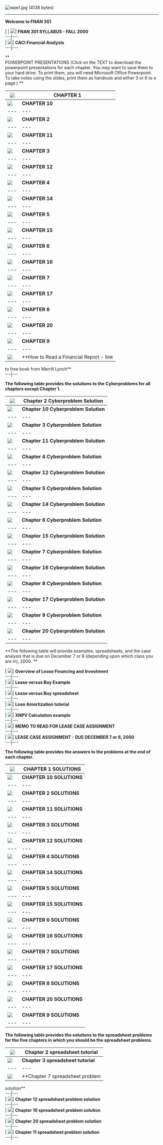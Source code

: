 ![wpe1.jpg \(4138 bytes\)](_borders/top.ht1.jpg)  
  
---  
  


**Welcome to FNAN 301**

|  | ![](_themes/capsules/capbul1a.gif)| **FNAN 301 SYLLABUS - FALL 2000**  
---|---  
| ![](_themes/capsules/capbul1a.gif)| **CACI Financial Analysis**  
---|---  
  
**  
POWERPOINT PRESENTATIONS (Click on the TEXT to download the powerpoint
presentations for each chapter. You may want to save them to your hard drive.
To print them, you will need Microsoft Office Powerpoint. To take notes using
the slides, print them as handouts and either 3 or 6 to a page.) **

| ![](_themes/capsules/capbul1a.gif)| **CHAPTER 1**  
---|---  
| ![](_themes/capsules/capbul1a.gif)| **CHAPTER 10**  
---|---  
| ![](_themes/capsules/capbul1a.gif)| **CHAPTER 2**  
---|---  
| ![](_themes/capsules/capbul1a.gif)| **CHAPTER 11**  
---|---  
| ![](_themes/capsules/capbul1a.gif)| **CHAPTER 3**  
---|---  
| ![](_themes/capsules/capbul1a.gif)| **CHAPTER 12**  
---|---  
| ![](_themes/capsules/capbul1a.gif)| **CHAPTER 4**  
---|---  
| ![](_themes/capsules/capbul1a.gif)| **CHAPTER 14**  
---|---  
| ![](_themes/capsules/capbul1a.gif)| **CHAPTER 5**  
---|---  
| ![](_themes/capsules/capbul1a.gif)| **CHAPTER 15**  
---|---  
| ![](_themes/capsules/capbul1a.gif)| **CHAPTER 6**  
---|---  
| ![](_themes/capsules/capbul1a.gif)| **CHAPTER 16**  
---|---  
| ![](_themes/capsules/capbul1a.gif)| **CHAPTER 7**  
---|---  
| ![](_themes/capsules/capbul1a.gif)| **CHAPTER 17**  
---|---  
| ![](_themes/capsules/capbul1a.gif)| **CHAPTER 8**  
---|---  
| ![](_themes/capsules/capbul1a.gif)| **CHAPTER 20**  
---|---  
| ![](_themes/capsules/capbul1a.gif)| **CHAPTER 9**  
---|---  
| ![](_themes/capsules/capbul1a.gif)| **How to Read a Financial Report - link
to free book from Merrill Lynch**  
---|---  
  
**The following table provides the solutions to the Cyberproblems for all
chapters except Chapter 1.**

| ![](_themes/capsules/capbul1a.gif)| **Chapter 2 Cyberproblem Solution**  
---|---  
| ![](_themes/capsules/capbul1a.gif)| **Chapter 10 Cyberproblem Solution**  
---|---  
| ![](_themes/capsules/capbul1a.gif)| **Chapter 3 Cyberproblem Solution**  
---|---  
| ![](_themes/capsules/capbul1a.gif)| **Chapter 11 Cyberproblem Solution**  
---|---  
| ![](_themes/capsules/capbul1a.gif)| **Chapter 4 Cyberproblem Solution**  
---|---  
| ![](_themes/capsules/capbul1a.gif)| **Chapter 12 Cyberproblem Solution**  
---|---  
| ![](_themes/capsules/capbul1a.gif)| **Chapter 5 Cyberproblem Solution**  
---|---  
| ![](_themes/capsules/capbul1a.gif)| **Chapter 14 Cyberproblem Solution**  
---|---  
| ![](_themes/capsules/capbul1a.gif)| **Chapter 6 Cyberproblem Solution**  
---|---  
| ![](_themes/capsules/capbul1a.gif)| **Chapter 15 Cyberproblem Solution**  
---|---  
| ![](_themes/capsules/capbul1a.gif)| **Chapter 7 Cyberproblem Solution**  
---|---  
| ![](_themes/capsules/capbul1a.gif)| **Chapter 16 Cyberproblem Solution**  
---|---  
| ![](_themes/capsules/capbul1a.gif)| **Chapter 8 Cyberproblem Solution**  
---|---  
| ![](_themes/capsules/capbul1a.gif)| **Chapter 17 Cyberproblem Solution**  
---|---  
| ![](_themes/capsules/capbul1a.gif)| **Chapter 9 Cyberproblem Solution**  
---|---  
| ![](_themes/capsules/capbul1a.gif)| **Chapter 20 Cyberproblem Solution**  
---|---  
  
**The following table will provide examples, spreadsheets, and the case
analysis that is due on December 7 or 8 (depending upon which class you are
in), 2000.   **

| ![](_themes/capsules/capbul1a.gif)| **Overview of Lease Financing and
Investment**  
---|---  
| ![](_themes/capsules/capbul1a.gif)| **Lease versus Buy Example**  
---|---  
| ![](_themes/capsules/capbul1a.gif)| **Lease versus Buy spreadsheet**  
---|---  
| ![](_themes/capsules/capbul1a.gif)| **Loan Amortization tutorial**  
---|---  
| ![](_themes/capsules/capbul1a.gif)| **XNPV Calculation example**  
---|---  
| ![](_themes/capsules/capbul1a.gif)| **MEMO TO READ FOR LEASE CASE
ASSIGNMENT**  
---|---  
| ![](_themes/capsules/capbul1a.gif)| **LEASE CASE ASSIGNMENT - DUE DECEMBER 7
or 8, 2000**  
---|---  
  
**The following table provides the answers to the problems at the end of each
chapter.**

| ![](_themes/capsules/capbul1a.gif)| **CHAPTER 1 SOLUTIONS**  
---|---  
| ![](_themes/capsules/capbul1a.gif)| **CHAPTER 10 SOLUTIONS**  
---|---  
| ![](_themes/capsules/capbul1a.gif)| **CHAPTER 2 SOLUTIONS**  
---|---  
| ![](_themes/capsules/capbul1a.gif)| **CHAPTER 11 SOLUTIONS**  
---|---  
| ![](_themes/capsules/capbul1a.gif)| **CHAPTER 3 SOLUTIONS**  
---|---  
| ![](_themes/capsules/capbul1a.gif)| **CHAPTER 12 SOLUTIONS**  
---|---  
| ![](_themes/capsules/capbul1a.gif)| **CHAPTER 4 SOLUTIONS**  
---|---  
| ![](_themes/capsules/capbul1a.gif)| **CHAPTER 14 SOLUTIONS**  
---|---  
| ![](_themes/capsules/capbul1a.gif)| **CHAPTER 5 SOLUTIONS**  
---|---  
| ![](_themes/capsules/capbul1a.gif)| **CHAPTER 15 SOLUTIONS**  
---|---  
| ![](_themes/capsules/capbul1a.gif)| **CHAPTER 6 SOLUTIONS**  
---|---  
| ![](_themes/capsules/capbul1a.gif)| **CHAPTER 16 SOLUTIONS**  
---|---  
| ![](_themes/capsules/capbul1a.gif)| **CHAPTER 7 SOLUTIONS**  
---|---  
| ![](_themes/capsules/capbul1a.gif)| **CHAPTER 17 SOLUTIONS**  
---|---  
| ![](_themes/capsules/capbul1a.gif)| **CHAPTER 8 SOLUTIONS**  
---|---  
| ![](_themes/capsules/capbul1a.gif)| **CHAPTER 20 SOLUTIONS**  
---|---  
| ![](_themes/capsules/capbul1a.gif)| **CHAPTER 9 SOLUTIONS**  
---|---  
  
  
**The following table provides the solutions to the spreadsheet problems for
the five chapters in which you should be the spreadsheet problems.**

| ![](_themes/capsules/capbul1a.gif)| **Chapter 2 spreadsheet tutorial**  
---|---  
| ![](_themes/capsules/capbul1a.gif)| **Chapter 3 spreadsheet tutorial**  
---|---  
| ![](_themes/capsules/capbul1a.gif)| **Chapter 7 spreadsheet problem
solution**  
---|---  
| ![](_themes/capsules/capbul1a.gif)| **Chapter 12 spreadsheet problem
solution**  
---|---  
| ![](_themes/capsules/capbul1a.gif)| **Chapter 10 spreadsheet problem
solution**  
---|---  
| ![](_themes/capsules/capbul1a.gif)| **Chapter 20 spreadsheet problem
solution**  
---|---  
| ![](_themes/capsules/capbul1a.gif)| **Chapter 11 spreadsheet problem
solution**  
---|---  
  


